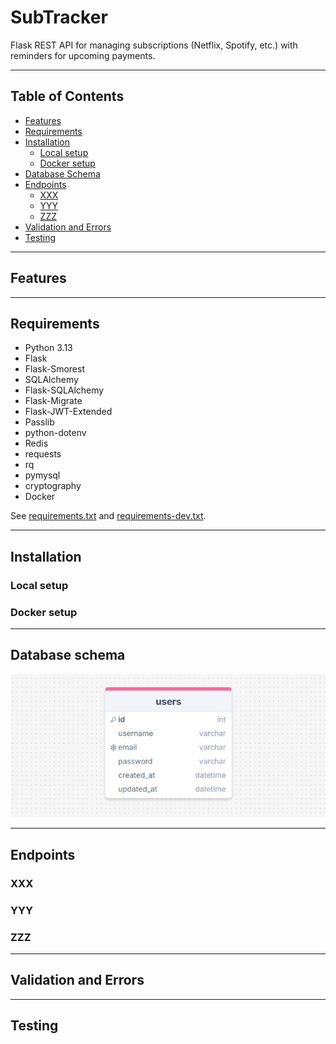 # SubTracker

Flask REST API for managing subscriptions (Netflix, Spotify, etc.) with reminders for upcoming payments.

---

## Table of Contents

- [Features](#features)
- [Requirements](#requirements)
- [Installation](#installation)
    - [Local setup](#local-setup)
    - [Docker setup](#docker-setup)
- [Database Schema](#database-schema)
- [Endpoints](#endpoints)
    - [XXX](#xxx)
    - [YYY](#yyy)
    - [ZZZ](#zzz)
- [Validation and Errors](#validation-and-errors)
- [Testing](#testing)

---

## Features

---

## Requirements

- Python 3.13
- Flask
- Flask-Smorest
- SQLAlchemy
- Flask-SQLAlchemy
- Flask-Migrate
- Flask-JWT-Extended
- Passlib
- python-dotenv
- Redis
- requests
- rq
- pymysql
- cryptography
- Docker

See [requirements.txt](requirements.txt) and [requirements-dev.txt](requirements-dev.txt).

---

## Installation

### Local setup

### Docker setup

---

## Database schema

![](/readme/database-schema.jpg)

---

## Endpoints

### XXX

### YYY

### ZZZ

---

## Validation and Errors

---

## Testing